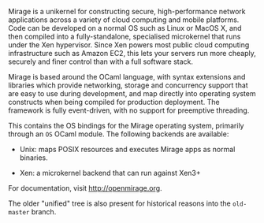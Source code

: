 Mirage is a unikernel for constructing secure, high-performance network
applications across a variety of cloud computing and mobile platforms. Code can
be developed on a normal OS such as Linux or MacOS X, and then compiled into a
fully-standalone, specialised microkernel that runs under the Xen hypervisor.
Since Xen powers most public cloud computing infrastructure such as Amazon EC2,
this lets your servers run more cheaply, securely and finer control than with a
full software stack.

Mirage is based around the OCaml language, with syntax extensions and libraries
which provide networking, storage and concurrency support that are easy to use
during development, and map directly into operating system constructs when
being compiled for production deployment. The framework is fully event-driven,
with no support for preemptive threading.

This contains the OS bindings for the Mirage operating system, primarily
through an `OS` OCaml module. The following backends are available:

* Unix: maps POSIX resources and executes Mirage apps as normal binaries.

* Xen: a microkernel backend that can run against Xen3+

For documentation, visit <http://openmirage.org>.

The older "unified" tree is also present for historical reasons into the
`old-master` branch.

